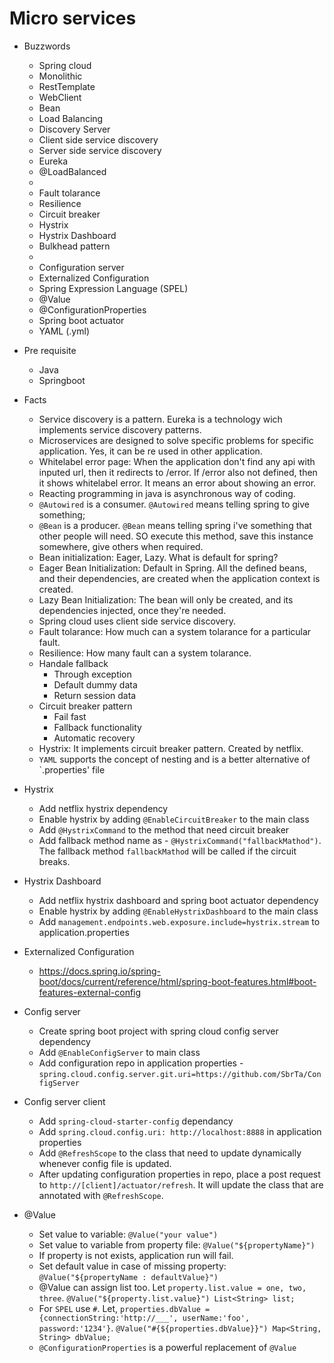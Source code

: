 # Micro services

  - Buzzwords 
    - Spring cloud
    - Monolithic
    - RestTemplate
    - WebClient
    - Bean
    - Load Balancing
    - Discovery Server
    - Client side service discovery
    - Server side service discovery
    - Eureka
    - @LoadBalanced
    -
    - Fault tolarance
    - Resilience
    - Circuit breaker
    - Hystrix
    - Hystrix Dashboard
    - Bulkhead pattern
    -
    - Configuration server
    - Externalized Configuration
    - Spring Expression Language (SPEL)
    - @Value
    - @ConfigurationProperties
    - Spring boot actuator
    - YAML (.yml)
  
  - Pre requisite
    - Java
    - Springboot
    
    
  - Facts
    - Service discovery is a pattern. Eureka is a technology wich implements service discovery patterns.
    - Microservices are designed to solve specific problems for specific application. Yes, it can be re used in other application.
    - Whitelabel error page: When the application don't find any api with inputed url, then it redirects to /error. If /error also not defined, then it shows whitelabel error. It means an error about showing an error. 
    - Reacting programming in java is asynchronous way of coding.
    - `@Autowired` is a consumer. `@Autowired` means telling spring to give something;
    - `@Bean` is a producer. `@Bean` means telling spring i've something that other people will need. SO execute this method, save this instance somewhere, give others when required.
    - Bean initialization: Eager, Lazy. What is default for spring?
    - Eager Bean Initialization: Default in Spring. All the defined beans, and their dependencies, are created when the application context is created.
    - Lazy Bean Initialization: The bean will only be created, and its dependencies injected, once they're needed.
    - Spring cloud uses client side service discovery.
    - Fault tolarance: How much can a system tolarance for a particular fault.
    - Resilience: How many fault can a system tolarance.
    - Handale fallback
      - Through exception
      - Default dummy data
      - Return session data
    - Circuit breaker pattern
      - Fail fast
      - Fallback functionality
      - Automatic recovery
    - Hystrix: It implements circuit breaker pattern. Created by netflix.
    - `YAML` supports the concept of nesting and is a better alternative of `.properties' file
    
  - Hystrix 
    - Add netflix hystrix dependency
    - Enable hystrix by adding `@EnableCircuitBreaker` to the main class
    - Add `@HystrixCommand` to the method that need circuit breaker
    - Add fallback method name as - `@HystrixCommand("fallbackMathod")`. The fallback method `fallbackMathod` will be called if the circuit breaks.
        
  - Hystrix Dashboard
    - Add netflix hystrix dashboard and spring boot actuator dependency
    - Enable hystrix by adding `@EnableHystrixDashboard` to the main class
    - Add `management.endpoints.web.exposure.include=hystrix.stream` to application.properties
  
  - Externalized Configuration 
    - https://docs.spring.io/spring-boot/docs/current/reference/html/spring-boot-features.html#boot-features-external-config
  
  - Config server
    - Create spring boot project with spring cloud config server dependency
    - Add `@EnableConfigServer` to main class
    - Add configuration repo in application properties - `spring.cloud.config.server.git.uri=https://github.com/SbrTa/ConfigServer`
  
  - Config server client
    - Add `spring-cloud-starter-config` dependancy
    - Add `spring.cloud.config.uri: http://localhost:8888` in application properties
    - Add `@RefreshScope` to the class that need to update dynamically whenever config file is updated.
    - After updating configuration properties in repo, place a post request to `http://[client]/actuator/refresh`. It will update the class that are annotated with `@RefreshScope`.
    
  
  - @Value
    - Set value to variable: `@Value("your value")`
    - Set value to variable from property file: `@Value("${propertyName}")`
    - If property is not exists, application run will fail. 
    - Set default value in case of missing property: `@Value("${propertyName : defaultValue}")`
    - @Value can assign list too. Let `property.list.value = one, two, three`. `@Value("${property.list.value}") List<String> list;`
    - For `SPEL` use `#`. Let, `properties.dbValue = {connectionString:'http://___', userName:'foo', password:'1234'}`. `@Value("#{${properties.dbValue}}") Map<String, String> dbValue;`
    - `@ConfigurationProperties` is a powerful replacement of `@Value`    
    
